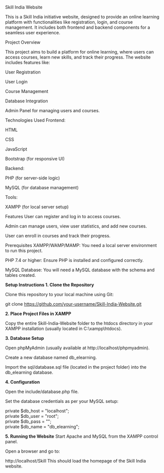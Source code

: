 Skill India Website

This is a Skill India initiative website, designed to provide an online learning platform with functionalities like registration, login, and course management. It includes both frontend and backend components for a seamless user experience.

Project Overview

This project aims to build a platform for online learning, where users can access courses, learn new skills, and track their progress. The website includes features like:

User Registration

User Login

Course Management

Database Integration

Admin Panel for managing users and courses.

Technologies Used
Frontend:

HTML

CSS

JavaScript

Bootstrap (for responsive UI)

Backend:

PHP (for server-side logic)

MySQL (for database management)

Tools:

XAMPP (for local server setup)

Features
User can register and log in to access courses.

Admin can manage users, view user statistics, and add new courses.

User can enroll in courses and track their progress.

Prerequisites
XAMPP/WAMP/MAMP: You need a local server environment to run this project.

PHP 7.4 or higher: Ensure PHP is installed and configured correctly.

MySQL Database: You will need a MySQL database with the schema and tables created.

**Setup Instructions
**1. Clone the Repository****

Clone this repository to your local machine using Git:


git clone https://github.com/your-username/Skill-India-Website.git

**2. Place Project Files in XAMPP**

Copy the entire Skill-India-Website folder to the htdocs directory in your XAMPP installation (usually located in C:\xampp\htdocs).

**3. Database Setup**

Open phpMyAdmin (usually available at http://localhost/phpmyadmin).

Create a new database named db_elearning.

Import the sql/database.sql file (located in the project folder) into the db_elearning database.

**4. Configuration**

Open the include/database.php file.

Set the database credentials as per your MySQL setup:


private $db_host = "localhost";  
private $db_user = "root";       
private $db_pass = "";           
private $db_name = "db_elearning"; 

**5. Running the Website**
Start Apache and MySQL from the XAMPP control panel.

Open a browser and go to:


http://localhost/Skill
This should load the homepage of the Skill India website.

